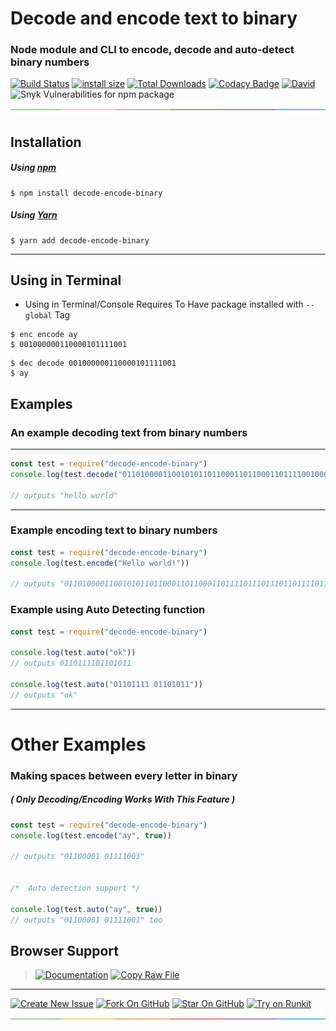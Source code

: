 # Decode and encode text to binary #
### Node module and CLI to encode, decode and auto-detect binary numbers ### 
[![Build Status](https://travis-ci.org/TheChickenNagget/decode-encode-binary.svg?branch=master)](https://travis-ci.org/TheChickenNagget/decode-encode-binary)
[![install size](https://packagephobia.now.sh/badge?p=decode-encode-binary)](https://packagephobia.now.sh/result?p=decode-encode-binary)
[![Total Downloads](https://badgen.net/npm/dt/decode-encode-binary)](https://www.npmjs.com/package/decode-encode-binary)
[![Codacy Badge](https://api.codacy.com/project/badge/Grade/f94a6e8d8fc448e8b34eb4937144446d)](https://www.codacy.com/manual/chickennagget14/decode-encode-binary?utm_source=github.com&amp;utm_medium=referral&amp;utm_content=TheChickenNagget/decode-encode-binary&amp;utm_campaign=Badge_Grade)     [![David](https://img.shields.io/david/dev/thechickennagget/decode-encode-binary)](https://david-dm.org/thechickennagget/decode-encode-binary) ![Snyk Vulnerabilities for npm package](https://img.shields.io/snyk/vulnerabilities/npm/decode-encode-binary)
![Line](https://github.com/TheChickenNagget/assets/raw/master/images/line.png)
## Installation ##
##### Using [npm](https://www.npmjs.com/package/decode-encode-binary) #####
```shell
$ npm install decode-encode-binary
```
##### Using [Yarn](https://yarnpkg.com/en/package/decode-encode-binary) #####
```shell
$ yarn add decode-encode-binary
```
------
## Using in Terminal ##
- Using in Terminal/Console Requires To Have package installed with `--global` Tag
```shell
$ enc encode ay
$ 001000000110000101111001
``` 
```shell
$ dec decode 001000000110000101111001
$ ay
```
## Examples ##
### An example decoding text from binary numbers ###
------
```js
const test = require("decode-encode-binary")
console.log(test.decode("0110100001100101011011000110110001101111001000000111011101101111011100100110110001100100"))

// outputs "hello world"
```
------
### Example encoding text to binary numbers ###
```js
const test = require("decode-encode-binary")
console.log(test.encode("Hello world!"))

// outputs "01101000011001010110110001101100011011110111011101101111011100100110110001100100"
 ```

### Example using Auto Detecting function ###
```js
const test = require("decode-encode-binary")

console.log(test.auto("ok"))
// outputs 0110111101101011

console.log(test.auto("01101111 01101011"))  
// outputs "ok"

```
------
# Other Examples #
### Making spaces between every letter in binary ###
##### ( Only Decoding/Encoding Works With This Feature ) #####
```js
const test = require("decode-encode-binary")
console.log(test.encode("ay", true))

// outputs "01100001 01111001"


/*  Auto detection support */

console.log(test.auto("ay", true))
// outputs "01100001 01111001" too
```

## Browser Support ##
> [![Documentation](https://img.shields.io/badge/-Documentation-grey?style=for-the-badge)](https://github.com/TheChickenNagget/assets/tree/master/decode-encode-binary-npm)
  [![Copy Raw File](https://img.shields.io/badge/-Copy%20Raw%20File-grey?style=for-the-badge)](https://raw.githubusercontent.com/TheChickenNagget/assets/master/decode-encode-binary-npm/browser_lastest.js)
------
[![Create New Issue](https://img.shields.io/badge/-Create%20Issue-red?style=for-the-badge)](https://github.com/TheChickenNagget/decode-encode-binary/issues/new)
[![Fork On GitHub](https://img.shields.io/badge/-Fork%20on%20Github-orange?style=for-the-badge)](https://github.com/TheChickenNagget/decode-encode-binary/fork)
[![Star On GitHub](https://img.shields.io/badge/-Star%20on%20Github-yellow?style=for-the-badge)](https://github.com/TheChickenNagget/decode-encode-binary/stargazers)
[![Try on Runkit](https://img.shields.io/badge/-Try%20on%20Runkit-green?style=for-the-badge)](https://npm.runkit.com/decode-encode-binary)
![Line](https://github.com/TheChickenNagget/assets/raw/master/images/line.png)
